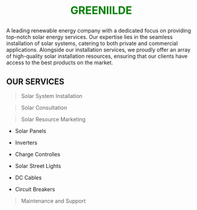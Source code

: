 # <p align="center"><span style="color:green;">GREENIILDE</span></p>

A leading renewable energy company with a dedicated focus on providing top-notch solar energy services. 
Our expertise lies in the seamless installation of solar systems, catering to both private and commercial applications. 
Alongside our installation services, we proudly offer an array of high-quality solar installation resources, 
ensuring that our clients have access to the best products on the market.

## OUR SERVICES 
> Solar System Installation

> Solar Consultation

> Solar Resource Marketing

  - Solar Panels

  - Inverters

  - Charge Controlles

  - Solar Street Lights

  - DC Cables

  - Circuit Breakers

> Maintenance and Support



<!---
Greeniilde/Greeniilde is a ✨ special ✨ repository because its `README.md` (this file) appears on your GitHub profile.
You can click the Preview link to take a look at your changes.
--->
